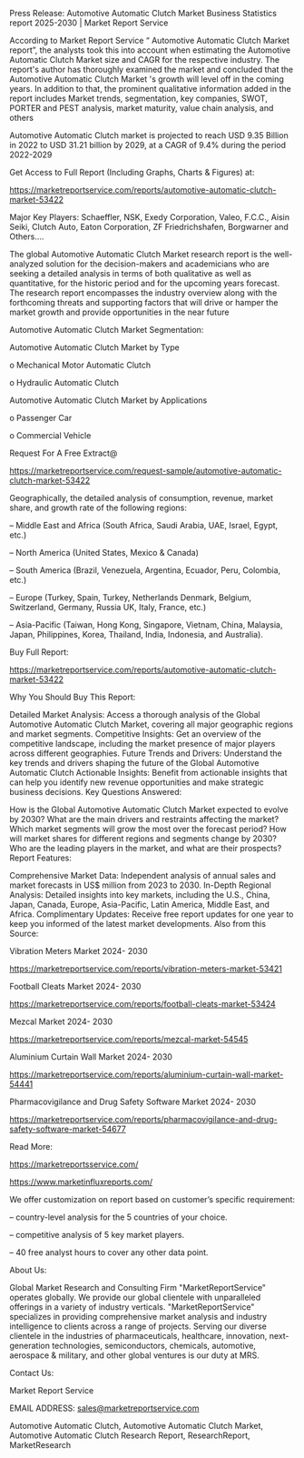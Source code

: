 Press Release: Automotive Automatic Clutch Market Business Statistics report 2025-2030 | Market Report Service

According to Market Report Service “ Automotive Automatic Clutch Market report”, the analysts took this into account when estimating the Automotive Automatic Clutch Market size and CAGR for the respective industry. The report's author has thoroughly examined the market and concluded that the Automotive Automatic Clutch Market 's growth will level off in the coming years. In addition to that, the prominent qualitative information added in the report includes Market trends, segmentation, key companies, SWOT, PORTER and PEST analysis, market maturity, value chain analysis, and others

Automotive Automatic Clutch market is projected to reach USD 9.35 Billion in 2022 to USD 31.21 billion by 2029, at a CAGR of 9.4% during the period 2022-2029

Get Access to Full Report (Including Graphs, Charts & Figures) at:

https://marketreportservice.com/reports/automotive-automatic-clutch-market-53422

Major Key Players: Schaeffler, NSK, Exedy Corporation, Valeo, F.C.C., Aisin Seiki, Clutch Auto, Eaton Corporation, ZF Friedrichshafen, Borgwarner and Others….

The global Automotive Automatic Clutch Market research report is the well-analyzed solution for the decision-makers and academicians who are seeking a detailed analysis in terms of both qualitative as well as quantitative, for the historic period and for the upcoming years forecast. The research report encompasses the industry overview along with the forthcoming threats and supporting factors that will drive or hamper the market growth and provide opportunities in the near future

Automotive Automatic Clutch Market Segmentation:

Automotive Automatic Clutch Market by Type

o   Mechanical Motor Automatic Clutch

o   Hydraulic Automatic Clutch

Automotive Automatic Clutch Market by Applications

o   Passenger Car

o   Commercial Vehicle

Request For A Free Extract@

https://marketreportservice.com/request-sample/automotive-automatic-clutch-market-53422

Geographically, the detailed analysis of consumption, revenue, market share, and growth rate of the following regions:

– Middle East and Africa (South Africa, Saudi Arabia, UAE, Israel, Egypt, etc.)

– North America (United States, Mexico & Canada)

– South America (Brazil, Venezuela, Argentina, Ecuador, Peru, Colombia, etc.)

– Europe (Turkey, Spain, Turkey, Netherlands Denmark, Belgium, Switzerland, Germany, Russia UK, Italy, France, etc.)

– Asia-Pacific (Taiwan, Hong Kong, Singapore, Vietnam, China, Malaysia, Japan, Philippines, Korea, Thailand, India, Indonesia, and Australia).

Buy Full Report:

https://marketreportservice.com/reports/automotive-automatic-clutch-market-53422

Why You Should Buy This Report:

Detailed Market Analysis: Access a thorough analysis of the Global Automotive Automatic Clutch Market, covering all major geographic regions and market segments.
Competitive Insights: Get an overview of the competitive landscape, including the market presence of major players across different geographies.
Future Trends and Drivers: Understand the key trends and drivers shaping the future of the Global Automotive Automatic Clutch
Actionable Insights: Benefit from actionable insights that can help you identify new revenue opportunities and make strategic business decisions.
Key Questions Answered:

How is the Global Automotive Automatic Clutch Market expected to evolve by 2030?
What are the main drivers and restraints affecting the market?
Which market segments will grow the most over the forecast period?
How will market shares for different regions and segments change by 2030?
Who are the leading players in the market, and what are their prospects?
Report Features:

Comprehensive Market Data: Independent analysis of annual sales and market forecasts in US$ million from 2023 to 2030.
In-Depth Regional Analysis: Detailed insights into key markets, including the U.S., China, Japan, Canada, Europe, Asia-Pacific, Latin America, Middle East, and Africa.
Complimentary Updates: Receive free report updates for one year to keep you informed of the latest market developments.
Also from this Source:

Vibration Meters Market 2024- 2030

https://marketreportservice.com/reports/vibration-meters-market-53421

Football Cleats Market 2024- 2030

https://marketreportservice.com/reports/football-cleats-market-53424

Mezcal Market 2024- 2030

https://marketreportservice.com/reports/mezcal-market-54545

Aluminium Curtain Wall Market 2024- 2030

https://marketreportservice.com/reports/aluminium-curtain-wall-market-54441

Pharmacovigilance and Drug Safety Software Market 2024- 2030

https://marketreportservice.com/reports/pharmacovigilance-and-drug-safety-software-market-54677

Read More:

https://marketreportsservice.com/

https://www.marketinfluxreports.com/

We offer customization on report based on customer’s specific requirement:

– country-level analysis for the 5 countries of your choice.

– competitive analysis of 5 key market players.

– 40 free analyst hours to cover any other data point.

About Us:

Global Market Research and Consulting Firm "MarketReportService" operates globally. We provide our global clientele with unparalleled offerings in a variety of industry verticals. "MarketReportService" specializes in providing comprehensive market analysis and industry intelligence to clients across a range of projects. Serving our diverse clientele in the industries of pharmaceuticals, healthcare, innovation, next-generation technologies, semiconductors, chemicals, automotive, aerospace & military, and other global ventures is our duty at MRS.

Contact Us:

Market Report Service

 

EMAIL ADDRESS: sales@marketreportservice.com

Automotive Automatic Clutch, Automotive Automatic Clutch Market, Automotive Automatic Clutch Research Report, ResearchReport, MarketResearch

